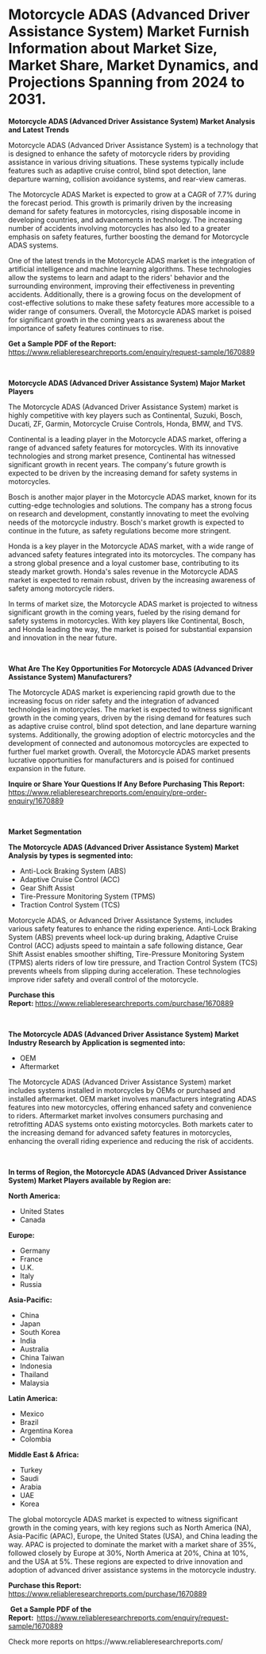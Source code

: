 <p><h1>Motorcycle ADAS (Advanced Driver Assistance System) Market Furnish Information about Market Size, Market Share, Market Dynamics, and Projections Spanning from 2024 to 2031.</h1></p><p><strong>Motorcycle ADAS (Advanced Driver Assistance System) Market Analysis and Latest Trends</strong></p>
<p><p>Motorcycle ADAS (Advanced Driver Assistance System) is a technology that is designed to enhance the safety of motorcycle riders by providing assistance in various driving situations. These systems typically include features such as adaptive cruise control, blind spot detection, lane departure warning, collision avoidance systems, and rear-view cameras.</p><p>The Motorcycle ADAS Market is expected to grow at a CAGR of 7.7% during the forecast period. This growth is primarily driven by the increasing demand for safety features in motorcycles, rising disposable income in developing countries, and advancements in technology. The increasing number of accidents involving motorcycles has also led to a greater emphasis on safety features, further boosting the demand for Motorcycle ADAS systems.</p><p>One of the latest trends in the Motorcycle ADAS market is the integration of artificial intelligence and machine learning algorithms. These technologies allow the systems to learn and adapt to the riders' behavior and the surrounding environment, improving their effectiveness in preventing accidents. Additionally, there is a growing focus on the development of cost-effective solutions to make these safety features more accessible to a wider range of consumers. Overall, the Motorcycle ADAS market is poised for significant growth in the coming years as awareness about the importance of safety features continues to rise.</p></p>
<p><strong>Get a Sample PDF of the Report:&nbsp;</strong> <a href="https://www.reliableresearchreports.com/enquiry/request-sample/1670889">https://www.reliableresearchreports.com/enquiry/request-sample/1670889</a></p>
<p>&nbsp;</p>
<p><strong>Motorcycle ADAS (Advanced Driver Assistance System) Major Market Players</strong></p>
<p><p>The Motorcycle ADAS (Advanced Driver Assistance System) market is highly competitive with key players such as Continental, Suzuki, Bosch, Ducati, ZF, Garmin, Motorcycle Cruise Controls, Honda, BMW, and TVS.</p><p>Continental is a leading player in the Motorcycle ADAS market, offering a range of advanced safety features for motorcycles. With its innovative technologies and strong market presence, Continental has witnessed significant growth in recent years. The company's future growth is expected to be driven by the increasing demand for safety systems in motorcycles.</p><p>Bosch is another major player in the Motorcycle ADAS market, known for its cutting-edge technologies and solutions. The company has a strong focus on research and development, constantly innovating to meet the evolving needs of the motorcycle industry. Bosch's market growth is expected to continue in the future, as safety regulations become more stringent.</p><p>Honda is a key player in the Motorcycle ADAS market, with a wide range of advanced safety features integrated into its motorcycles. The company has a strong global presence and a loyal customer base, contributing to its steady market growth. Honda's sales revenue in the Motorcycle ADAS market is expected to remain robust, driven by the increasing awareness of safety among motorcycle riders.</p><p>In terms of market size, the Motorcycle ADAS market is projected to witness significant growth in the coming years, fueled by the rising demand for safety systems in motorcycles. With key players like Continental, Bosch, and Honda leading the way, the market is poised for substantial expansion and innovation in the near future.</p></p>
<p>&nbsp;</p>
<p><strong>What Are The Key Opportunities For Motorcycle ADAS (Advanced Driver Assistance System) Manufacturers?</strong></p>
<p><p>The Motorcycle ADAS market is experiencing rapid growth due to the increasing focus on rider safety and the integration of advanced technologies in motorcycles. The market is expected to witness significant growth in the coming years, driven by the rising demand for features such as adaptive cruise control, blind spot detection, and lane departure warning systems. Additionally, the growing adoption of electric motorcycles and the development of connected and autonomous motorcycles are expected to further fuel market growth. Overall, the Motorcycle ADAS market presents lucrative opportunities for manufacturers and is poised for continued expansion in the future.</p></p>
<p><strong>Inquire or Share Your Questions If Any Before Purchasing This Report:</strong> <a href="https://www.reliableresearchreports.com/enquiry/pre-order-enquiry/1670889">https://www.reliableresearchreports.com/enquiry/pre-order-enquiry/1670889</a></p>
<p>&nbsp;</p>
<p><strong>Market Segmentation</strong></p>
<p><strong>The Motorcycle ADAS (Advanced Driver Assistance System) Market Analysis by types is segmented into:</strong></p>
<p><ul><li>Anti-Lock Braking System (ABS)</li><li>Adaptive Cruise Control (ACC)</li><li>Gear Shift Assist</li><li>Tire-Pressure Monitoring System (TPMS)</li><li>Traction Control System (TCS)</li></ul></p>
<p><p>Motorcycle ADAS, or Advanced Driver Assistance Systems, includes various safety features to enhance the riding experience. Anti-Lock Braking System (ABS) prevents wheel lock-up during braking, Adaptive Cruise Control (ACC) adjusts speed to maintain a safe following distance, Gear Shift Assist enables smoother shifting, Tire-Pressure Monitoring System (TPMS) alerts riders of low tire pressure, and Traction Control System (TCS) prevents wheels from slipping during acceleration. These technologies improve rider safety and overall control of the motorcycle.</p></p>
<p><strong>Purchase this Report:&nbsp;</strong><a href="https://www.reliableresearchreports.com/purchase/1670889">https://www.reliableresearchreports.com/purchase/1670889</a></p>
<p>&nbsp;</p>
<p><strong>The Motorcycle ADAS (Advanced Driver Assistance System) Market Industry Research by Application is segmented into:</strong></p>
<p><ul><li>OEM</li><li>Aftermarket</li></ul></p>
<p><p>The Motorcycle ADAS (Advanced Driver Assistance System) market includes systems installed in motorcycles by OEMs or purchased and installed aftermarket. OEM market involves manufacturers integrating ADAS features into new motorcycles, offering enhanced safety and convenience to riders. Aftermarket market involves consumers purchasing and retrofitting ADAS systems onto existing motorcycles. Both markets cater to the increasing demand for advanced safety features in motorcycles, enhancing the overall riding experience and reducing the risk of accidents.</p></p>
<p>&nbsp;</p>
<p><strong>In terms of Region, the Motorcycle ADAS (Advanced Driver Assistance System) Market Players available by Region are:</strong></p>
<p>
    <p> <strong> North America: </strong>
        <ul>
            <li>United States</li>
            <li>Canada</li>
        </ul>
        </p> 
    <p> <strong> Europe: </strong>
        <ul>
            <li>Germany</li>
            <li>France</li>
            <li>U.K.</li>
            <li>Italy</li>
            <li>Russia</li>
        </ul>
        </p> 
    <p> <strong> Asia-Pacific: </strong>
        <ul>
            <li>China</li>
            <li>Japan</li>
            <li>South Korea</li>
            <li>India</li>
            <li>Australia</li>
            <li>China Taiwan</li>
            <li>Indonesia</li>
            <li>Thailand</li>
            <li>Malaysia</li>
        </ul>
        </p> 
    <p> <strong> Latin America: </strong>
        <ul>
            <li>Mexico</li>
            <li>Brazil</li>
            <li>Argentina Korea</li>
            <li>Colombia</li>
        </ul>
        </p> 
    <p> <strong> Middle East & Africa: </strong>
        <ul>
            <li>Turkey</li>
            <li>Saudi</li>
            <li>Arabia</li>
            <li>UAE</li>
            <li>Korea</li>
        </ul>
    </p>
    </p>
<p><p>The global motorcycle ADAS market is expected to witness significant growth in the coming years, with key regions such as North America (NA), Asia-Pacific (APAC), Europe, the United States (USA), and China leading the way. APAC is projected to dominate the market with a market share of 35%, followed closely by Europe at 30%, North America at 20%, China at 10%, and the USA at 5%. These regions are expected to drive innovation and adoption of advanced driver assistance systems in the motorcycle industry.</p></p>
<p><strong>Purchase this Report: </strong><a href="https://www.reliableresearchreports.com/purchase/1670889">https://www.reliableresearchreports.com/purchase/1670889</a></p>
<p>&nbsp;<strong>Get a Sample PDF of the Report:&nbsp;&nbsp;</strong><a href="https://www.reliableresearchreports.com/enquiry/request-sample/1670889">https://www.reliableresearchreports.com/enquiry/request-sample/1670889</a></p>
<p><strong></strong></p>
<p>Check more reports on https://www.reliableresearchreports.com/</p>